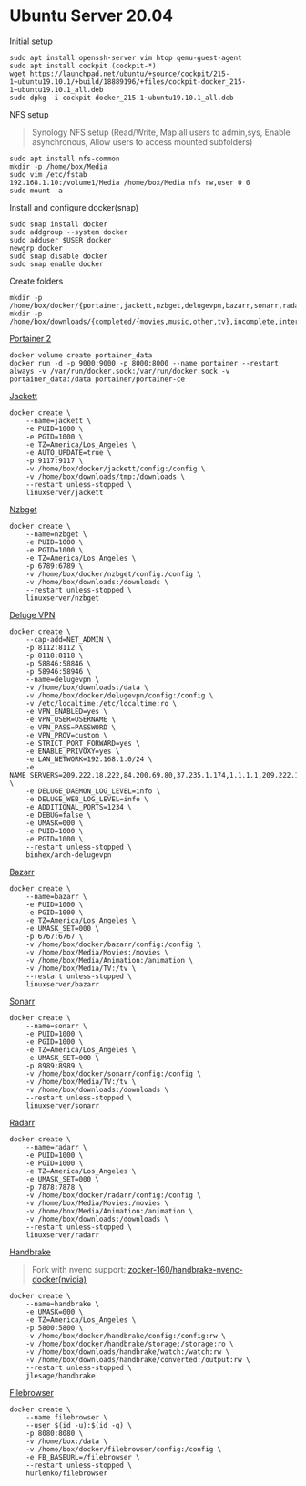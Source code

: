 # Ubuntu Server 20.04

Initial setup
```
sudo apt install openssh-server vim htop qemu-guest-agent
sudo apt install cockpit (cockpit-*)
wget https://launchpad.net/ubuntu/+source/cockpit/215-1~ubuntu19.10.1/+build/18889196/+files/cockpit-docker_215-1~ubuntu19.10.1_all.deb
sudo dpkg -i cockpit-docker_215-1~ubuntu19.10.1_all.deb
```

NFS setup
> Synology NFS setup (Read/Write, Map all users to admin,sys, Enable asynchronous, Allow users to access mounted subfolders)
```
sudo apt install nfs-common
mkdir -p /home/box/Media
sudo vim /etc/fstab
192.168.1.10:/volume1/Media /home/box/Media nfs rw,user 0 0
sudo mount -a
```

Install and configure docker(snap)
```
sudo snap install docker
sudo addgroup --system docker
sudo adduser $USER docker
newgrp docker
sudo snap disable docker
sudo snap enable docker
```

Create folders
```
mkdir -p /home/box/docker/{portainer,jackett,nzbget,delugevpn,bazarr,sonarr,radarr,handbrake,filebrowser}/config
mkdir -p /home/box/downloads/{completed/{movies,music,other,tv},incomplete,intermediate,nzb,queue,tmp,watch,handbrake/{converted,storage,watch}}

```

[Portainer 2](https://hub.docker.com/r/portainer/portainer-ce)
```
docker volume create portainer_data
docker run -d -p 9000:9000 -p 8000:8000 --name portainer --restart always -v /var/run/docker.sock:/var/run/docker.sock -v portainer_data:/data portainer/portainer-ce
```

[Jackett](https://hub.docker.com/r/linuxserver/jackett)
```
docker create \
	--name=jackett \
	-e PUID=1000 \
	-e PGID=1000 \
	-e TZ=America/Los_Angeles \
	-e AUTO_UPDATE=true \
	-p 9117:9117 \
	-v /home/box/docker/jackett/config:/config \
	-v /home/box/downloads/tmp:/downloads \
	--restart unless-stopped \
	linuxserver/jackett
```

[Nzbget](https://hub.docker.com/r/linuxserver/nzbget)
```
docker create \
	--name=nzbget \
	-e PUID=1000 \
	-e PGID=1000 \
	-e TZ=America/Los_Angeles \
	-p 6789:6789 \
	-v /home/box/docker/nzbget/config:/config \
	-v /home/box/downloads:/downloads \
	--restart unless-stopped \
	linuxserver/nzbget
```

[Deluge VPN](https://github.com/binhex/arch-delugevpn)
```
docker create \
	--cap-add=NET_ADMIN \
	-p 8112:8112 \
	-p 8118:8118 \
	-p 58846:58846 \
	-p 58946:58946 \
	--name=delugevpn \
	-v /home/box/downloads:/data \
	-v /home/box/docker/delugevpn/config:/config \
	-v /etc/localtime:/etc/localtime:ro \
	-e VPN_ENABLED=yes \
	-e VPN_USER=USERNAME \
	-e VPN_PASS=PASSWORD \
	-e VPN_PROV=custom \
	-e STRICT_PORT_FORWARD=yes \
	-e ENABLE_PRIVOXY=yes \
	-e LAN_NETWORK=192.168.1.0/24 \
	-e NAME_SERVERS=209.222.18.222,84.200.69.80,37.235.1.174,1.1.1.1,209.222.18.218,37.235.1.177,84.200.70.40,1.0.0.1 \
	-e DELUGE_DAEMON_LOG_LEVEL=info \
	-e DELUGE_WEB_LOG_LEVEL=info \
	-e ADDITIONAL_PORTS=1234 \
	-e DEBUG=false \
	-e UMASK=000 \
	-e PUID=1000 \
	-e PGID=1000 \
	--restart unless-stopped \
	binhex/arch-delugevpn
```

[Bazarr](https://hub.docker.com/r/linuxserver/bazarr)
```
docker create \
	--name=bazarr \
	-e PUID=1000 \
	-e PGID=1000 \
	-e TZ=America/Los_Angeles \
	-e UMASK_SET=000 \
	-p 6767:6767 \
	-v /home/box/docker/bazarr/config:/config \
	-v /home/box/Media/Movies:/movies \
	-v /home/box/Media/Animation:/animation \
	-v /home/box/Media/TV:/tv \
	--restart unless-stopped \
	linuxserver/bazarr
```

[Sonarr](https://hub.docker.com/r/linuxserver/sonarr)
```
docker create \
	--name=sonarr \
	-e PUID=1000 \
	-e PGID=1000 \
	-e TZ=America/Los_Angeles \
	-e UMASK_SET=000 \
	-p 8989:8989 \
	-v /home/box/docker/sonarr/config:/config \
	-v /home/box/Media/TV:/tv \
	-v /home/box/downloads:/downloads \
	--restart unless-stopped \
	linuxserver/sonarr
```

[Radarr](https://hub.docker.com/r/linuxserver/radarr)
```
docker create \
	--name=radarr \
	-e PUID=1000 \
	-e PGID=1000 \
	-e TZ=America/Los_Angeles \
	-e UMASK_SET=000 \
	-p 7878:7878 \
	-v /home/box/docker/radarr/config:/config \
	-v /home/box/Media/Movies:/movies \
	-v /home/box/Media/Animation:/animation \
	-v /home/box/downloads:/downloads \
	--restart unless-stopped \
	linuxserver/radarr
```

[Handbrake](https://hub.docker.com/r/jlesage/handbrake/)
> Fork with nvenc support: [zocker-160/handbrake-nvenc-docker(nvidia)](https://github.com/zocker-160/handbrake-nvenc-docker)
```
docker create \
	--name=handbrake \
	-e UMASK=000 \
	-e TZ=America/Los_Angeles \
	-p 5800:5800 \
	-v /home/box/docker/handbrake/config:/config:rw \
	-v /home/box/docker/handbrake/storage:/storage:ro \
	-v /home/box/downloads/handbrake/watch:/watch:rw \
	-v /home/box/downloads/handbrake/converted:/output:rw \
	--restart unless-stopped \
	jlesage/handbrake
```

[Filebrowser](https://hub.docker.com/r/hurlenko/filebrowser)
```
docker create \
	--name filebrowser \
	--user $(id -u):$(id -g) \
	-p 8080:8080 \
	-v /home/box:/data \
	-v /home/box/docker/filebrowser/config:/config \
	-e FB_BASEURL=/filebrowser \
	--restart unless-stopped \
	hurlenko/filebrowser
```
